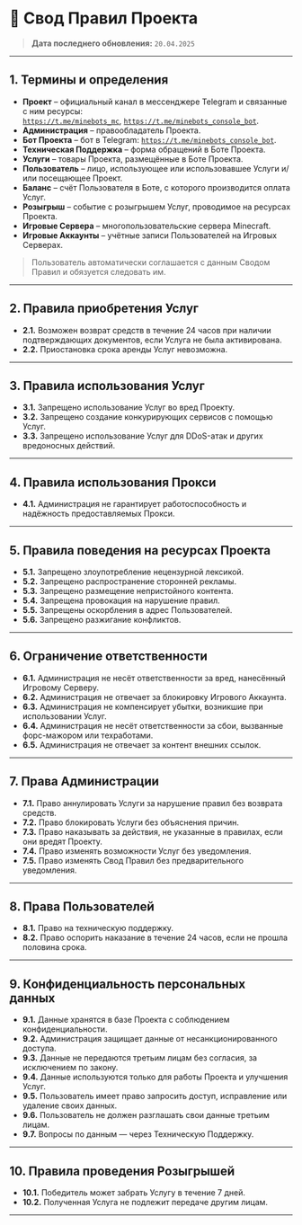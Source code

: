 # 📜 Свод Правил Проекта

> **Дата последнего обновления:** `20.04.2025`

---

## 1. Термины и определения

- **Проект** – официальный канал в мессенджере Telegram и связанные с ним ресурсы:  
  [`https://t.me/minebots_mc`](https://t.me/minebots_mc), [`https://t.me/minebots_console_bot`](https://t.me/minebots_console_bot).
- **Администрация** – правообладатель Проекта.
- **Бот Проекта** – бот в Telegram: [`https://t.me/minebots_console_bot`](https://t.me/minebots_console_bot).
- **Техническая Поддержка** – форма обращений в Боте Проекта.
- **Услуги** – товары Проекта, размещённые в Боте Проекта.
- **Пользователь** – лицо, использующее или использовавшее Услуги и/или посещающее Проект.
- **Баланс** – счёт Пользователя в Боте, с которого производится оплата Услуг.
- **Розыгрыш** – событие с розыгрышем Услуг, проводимое на ресурсах Проекта.
- **Игровые Сервера** – многопользовательские сервера Minecraft.
- **Игровые Аккаунты** – учётные записи Пользователей на Игровых Серверах.

>  Пользователь автоматически соглашается с данным Сводом Правил и обязуется следовать им.

---

## 2. Правила приобретения Услуг

- **2.1.** Возможен возврат средств в течение 24 часов при наличии подтверждающих документов, если Услуга не была активирована.
- **2.2.** Приостановка срока аренды Услуг невозможна.

---

## 3. Правила использования Услуг

- **3.1.** Запрещено использование Услуг во вред Проекту.
- **3.2.** Запрещено создание конкурирующих сервисов с помощью Услуг.
- **3.3.** Запрещено использование Услуг для DDoS-атак и других вредоносных действий.

---

## 4. Правила использования Прокси

- **4.1.** Администрация не гарантирует работоспособность и надёжность предоставляемых Прокси.

---

## 5. Правила поведения на ресурсах Проекта

- **5.1.** Запрещено злоупотребление нецензурной лексикой.
- **5.2.** Запрещено распространение сторонней рекламы.
- **5.3.** Запрещено размещение непристойного контента.
- **5.4.** Запрещена провокация на нарушение правил.
- **5.5.** Запрещены оскорбления в адрес Пользователей.
- **5.6.** Запрещено разжигание конфликтов.

---

## 6. Ограничение ответственности

- **6.1.** Администрация не несёт ответственности за вред, нанесённый Игровому Серверу.
- **6.2.** Администрация не отвечает за блокировку Игрового Аккаунта.
- **6.3.** Администрация не компенсирует убытки, возникшие при использовании Услуг.
- **6.4.** Администрация не несёт ответственности за сбои, вызванные форс-мажором или техработами.
- **6.5.** Администрация не отвечает за контент внешних ссылок.

---

## 7. Права Администрации

- **7.1.** Право аннулировать Услуги за нарушение правил без возврата средств.
- **7.2.** Право блокировать Услуги без объяснения причин.
- **7.3.** Право наказывать за действия, не указанные в правилах, если они вредят Проекту.
- **7.4.** Право изменять возможности Услуг без уведомления.
- **7.5.** Право изменять Свод Правил без предварительного уведомления.

---

## 8. Права Пользователей

- **8.1.** Право на техническую поддержку.
- **8.2.** Право оспорить наказание в течение 24 часов, если не прошла половина срока.

---

## 9. Конфиденциальность персональных данных

- **9.1.** Данные хранятся в базе Проекта с соблюдением конфиденциальности.
- **9.2.** Администрация защищает данные от несанкционированного доступа.
- **9.3.** Данные не передаются третьим лицам без согласия, за исключением по закону.
- **9.4.** Данные используются только для работы Проекта и улучшения Услуг.
- **9.5.** Пользователь имеет право запросить доступ, исправление или удаление своих данных.
- **9.6.** Пользователь не должен разглашать свои данные третьим лицам.
- **9.7.** Вопросы по данным — через Техническую Поддержку.

---

## 10. Правила проведения Розыгрышей

- **10.1.** Победитель может забрать Услугу в течение 7 дней.
- **10.2.** Полученная Услуга не подлежит передаче другим лицам.

---
